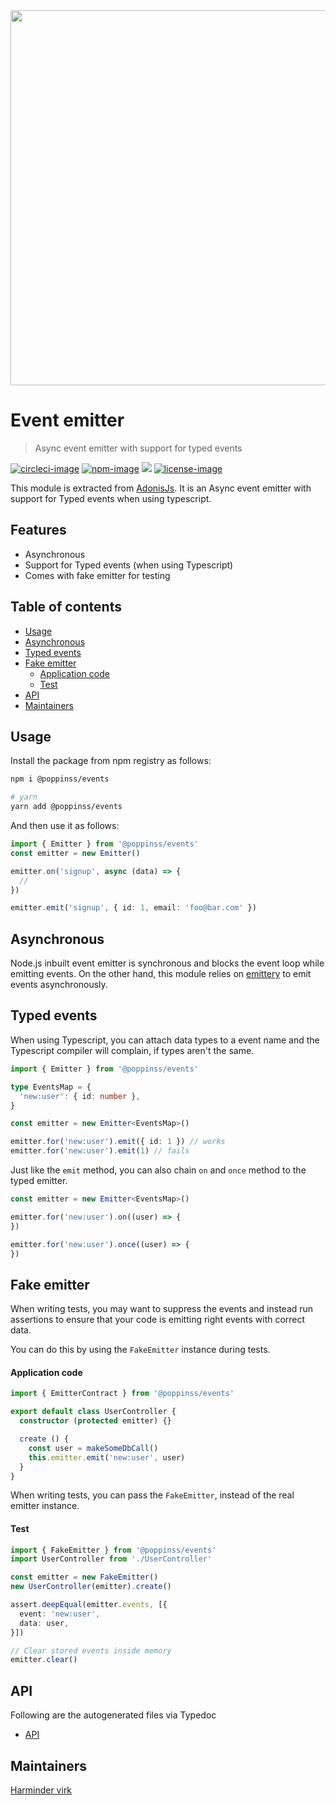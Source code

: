 <div align="center">
  <img src="https://res.cloudinary.com/adonisjs/image/upload/q_100/v1557762307/poppinss_iftxlt.jpg" width="600px">
</div>

# Event emitter
> Async event emitter with support for typed events

[![circleci-image]][circleci-url] [![npm-image]][npm-url] ![][typescript-image] [![license-image]][license-url]

This module is extracted from [AdonisJs](https://adonisjs.com). It is an Async event emitter with support for Typed events when using typescript.

## Features
- Asynchronous
- Support for Typed events (when using Typescript)
- Comes with fake emitter for testing

<!-- START doctoc generated TOC please keep comment here to allow auto update -->
<!-- DON'T EDIT THIS SECTION, INSTEAD RE-RUN doctoc TO UPDATE -->
## Table of contents

- [Usage](#usage)
- [Asynchronous](#asynchronous)
- [Typed events](#typed-events)
- [Fake emitter](#fake-emitter)
    - [Application code](#application-code)
    - [Test](#test)
- [API](#api)
- [Maintainers](#maintainers)

<!-- END doctoc generated TOC please keep comment here to allow auto update -->

## Usage
Install the package from npm registry as follows:

```sh
npm i @poppinss/events

# yarn
yarn add @poppinss/events
```

And then use it as follows:

```ts
import { Emitter } from '@poppinss/events'
const emitter = new Emitter()

emitter.on('signup', async (data) => {
  // 
})

emitter.emit('signup', { id: 1, email: 'foo@bar.com' })
```

## Asynchronous
Node.js inbuilt event emitter is synchronous and blocks the event loop while emitting events. On the other hand, this module relies on [emittery](https://github.com/sindresorhus/emittery) to emit events asynchronously.

## Typed events
When using Typescript, you can attach data types to a event name and the Typescript compiler will complain, if types aren't the same.

```ts
import { Emitter } from '@poppinss/events'

type EventsMap = {
  'new:user': { id: number },
}

const emitter = new Emitter<EventsMap>()

emitter.for('new:user').emit({ id: 1 }) // works
emitter.for('new:user').emit(1) // fails
```

Just like the `emit` method, you can also chain `on` and `once` method to the typed emitter.

```ts
const emitter = new Emitter<EventsMap>()

emitter.for('new:user').on((user) => {
})

emitter.for('new:user').once((user) => {
})
```

## Fake emitter
When writing tests, you may want to suppress the events and instead run assertions to ensure that your code is emitting right events with correct data.

You can do this by using the `FakeEmitter` instance during tests.

#### Application code
```ts
import { EmitterContract } from '@poppinss/events'

export default class UserController {
  constructor (protected emitter) {}

  create () {
    const user = makeSomeDbCall()
    this.emitter.emit('new:user', user)
  }
}
```

When writing tests, you can pass the `FakeEmitter`, instead of the real emitter instance.

#### Test

```ts
import { FakeEmitter } from '@poppinss/events'
import UserController from './UserController'

const emitter = new FakeEmitter()
new UserController(emitter).create()

assert.deepEqual(emitter.events, [{
  event: 'new:user',
  data: user,
}])

// Clear stored events inside memory
emitter.clear()
```

## API
Following are the autogenerated files via Typedoc

* [API](docs/README.md)

## Maintainers
[Harminder virk](https://github.com/thetutlage)

[circleci-image]: https://img.shields.io/circleci/project/github/poppinss/events/master.svg?style=for-the-badge&logo=circleci
[circleci-url]: https://circleci.com/gh/poppinss/events "circleci"

[npm-image]: https://img.shields.io/npm/v/@poppinss/events.svg?style=for-the-badge&logo=npm
[npm-url]: https://npmjs.org/package/@poppinss/events "npm"
[typescript-image]: https://img.shields.io/badge/Typescript-294E80.svg?style=for-the-badge&logo=typescript

[license-url]: LICENSE.md
[license-image]: https://img.shields.io/aur/license/pac.svg?style=for-the-badge
